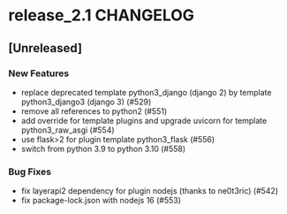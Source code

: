 # release_2.1 CHANGELOG

## [Unreleased]

### New Features

- replace deprecated template python3_django (django 2) by template python3_django3 (django 3) (#529)
- remove all references to python2 (#551)
- add override for template plugins and upgrade uvicorn for template python3_raw_asgi (#554)
- use flask>2 for plugin template python3_flask (#556)
- switch from python 3.9 to python 3.10 (#558)

### Bug Fixes

- fix layerapi2 dependency for plugin nodejs (thanks to ne0t3ric) (#542)
- fix package-lock.json with nodejs 16 (#553)


